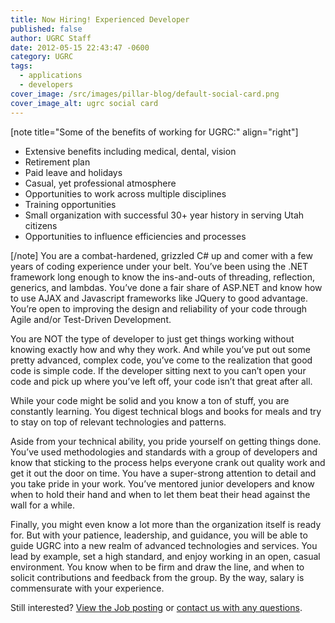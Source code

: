 ```yaml
---
title: Now Hiring! Experienced Developer
published: false
author: UGRC Staff
date: 2012-05-15 22:43:47 -0600
category: UGRC
tags:
  - applications
  - developers
cover_image: /src/images/pillar-blog/default-social-card.png
cover_image_alt: ugrc social card
---
```


<p>[note title="Some of the benefits of working for UGRC:" align="right"]</p>
<ul>
<li>Extensive benefits including medical, dental, vision</li>
<li>Retirement plan</li>
<li>Paid leave and holidays</li>
<li>Casual, yet professional atmosphere</li>
<li>Opportunities to work across multiple disciplines</li>
<li>Training opportunities</li>
<li>Small organization with successful 30+ year history in serving Utah citizens</li>
<li>Opportunities to influence efficiencies and processes</li>
</ul>
<p>[/note] You are a combat-hardened, grizzled C# up and comer with a few years of coding experience under your belt. You’ve been using the .NET framework long enough to know the ins-and-outs of threading, reflection, generics, and lambdas. You’ve done a fair share of ASP.NET and know how to use AJAX and Javascript frameworks like JQuery to good advantage. You’re open to improving the design and reliability of your code through Agile and/or Test-Driven Development.</p>
<p>You are NOT the type of developer to just get things working without knowing exactly how and why they work. And while you’ve put out some pretty advanced, complex code, you’ve come to the realization that good code is simple code. If the developer sitting next to you can’t open your code and pick up where you’ve left off, your code isn’t that great after all.</p>
<p>While your code might be solid and you know a ton of stuff, you are constantly learning. You digest technical blogs and books for meals and try to stay on top of relevant technologies and patterns.</p>
<p>Aside from your technical ability, you pride yourself on getting things done. You’ve used methodologies and standards with a group of developers and know that sticking to the process helps everyone crank out quality work and get it out the door on time. You have a super-strong attention to detail and you take pride in your work. You’ve mentored junior developers and know when to hold their hand and when to let them beat their head against the wall for a while.</p>
<p>Finally, you might even know a lot more than the organization itself is ready for.  But with your patience, leadership, and guidance, you will be able to guide UGRC into a new realm of advanced technologies and services. You lead by example, set a high standard, and enjoy working in an open, casual environment. You know when to be firm and draw the line, and when to solicit contributions and feedback from the group.  By the way, salary is commensurate with your experience.</p>
<p>Still interested? <a href="https://statejobs.utah.gov/JobAnnouncement.jsp?rid=26582">View the Job posting</a> or <a href="mailto:ugrc@utah.gov">contact us with any questions</a>.</p>
